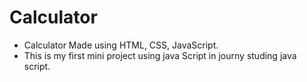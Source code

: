 # Calculator
- Calculator Made using HTML, CSS, JavaScript.
- This is my first mini project using java Script in journy studing java script.
